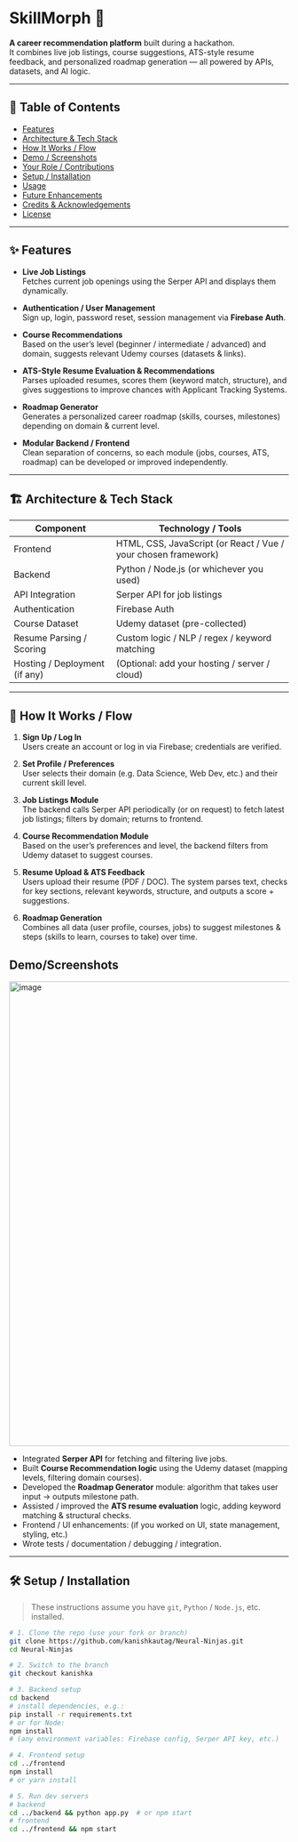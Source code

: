 # SkillMorph 💼

**A career recommendation platform** built during a hackathon.  
It combines live job listings, course suggestions, ATS-style resume feedback, and personalized roadmap generation — all powered by APIs, datasets, and AI logic.

---

## 📌 Table of Contents

- [Features](#-features)  
- [Architecture & Tech Stack](#-architecture--tech-stack)  
- [How It Works / Flow](#-how-it-works--flow)  
- [Demo / Screenshots](#-demo--screenshots)  
- [Your Role / Contributions](#-your-role--contributions)  
- [Setup / Installation](#-setup--installation)  
- [Usage](#-usage)  
- [Future Enhancements](#-future-enhancements)  
- [Credits & Acknowledgements](#-credits--acknowledgements)  
- [License](#-license)  

---

## ✨ Features

- **Live Job Listings**  
  Fetches current job openings using the Serper API and displays them dynamically.

- **Authentication / User Management**  
  Sign up, login, password reset, session management via **Firebase Auth**.

- **Course Recommendations**  
  Based on the user’s level (beginner / intermediate / advanced) and domain, suggests relevant Udemy courses (datasets & links).

- **ATS-Style Resume Evaluation & Recommendations**  
  Parses uploaded resumes, scores them (keyword match, structure), and gives suggestions to improve chances with Applicant Tracking Systems.

- **Roadmap Generator**  
  Generates a personalized career roadmap (skills, courses, milestones) depending on domain & current level.

- **Modular Backend / Frontend**  
  Clean separation of concerns, so each module (jobs, courses, ATS, roadmap) can be developed or improved independently.

---

## 🏗 Architecture & Tech Stack

| Component | Technology / Tools |
|----------|---------------------|
| Frontend | HTML, CSS, JavaScript (or React / Vue / your chosen framework) |
| Backend | Python / Node.js (or whichever you used) |
| API Integration | Serper API for job listings |
| Authentication | Firebase Auth |
| Course Dataset | Udemy dataset (pre-collected) |
| Resume Parsing / Scoring | Custom logic / NLP / regex / keyword matching |
| Hosting / Deployment (if any) | (Optional: add your hosting / server / cloud) |

---

## 🔄 How It Works / Flow

1. **Sign Up / Log In**  
   Users create an account or log in via Firebase; credentials are verified.

2. **Set Profile / Preferences**  
   User selects their domain (e.g. Data Science, Web Dev, etc.) and their current skill level.

3. **Job Listings Module**  
   The backend calls Serper API periodically (or on request) to fetch latest job listings; filters by domain; returns to frontend.

4. **Course Recommendation Module**  
   Based on the user’s preferences and level, the backend filters from Udemy dataset to suggest courses.

5. **Resume Upload & ATS Feedback**  
   Users upload their resume (PDF / DOC). The system parses text, checks for key sections, relevant keywords, structure, and outputs a score + suggestions.

6. **Roadmap Generation**  
   Combines all data (user profile, courses, jobs) to suggest milestones & steps (skills to learn, courses to take) over time.

## Demo/Screenshots
<img width="1695" height="836" alt="image" src="https://github.com/user-attachments/assets/07ee2569-d92a-4640-aa34-4ea65d67a41f" />


- Integrated **Serper API** for fetching and filtering live jobs.  
- Built **Course Recommendation logic** using the Udemy dataset (mapping levels, filtering domain courses).  
- Developed the **Roadmap Generator** module: algorithm that takes user input → outputs milestone path.  
- Assisted / improved the **ATS resume evaluation** logic, adding keyword matching & structural checks.  
- Frontend / UI enhancements: (if you worked on UI, state management, styling, etc.)  
- Wrote tests / documentation / debugging / integration.

---

## 🛠 Setup / Installation

> These instructions assume you have `git`, `Python` / `Node.js`, etc. installed.

```bash
# 1. Clone the repo (use your fork or branch)
git clone https://github.com/kanishkautag/Neural-Ninjas.git
cd Neural-Ninjas

# 2. Switch to the branch
git checkout kanishka

# 3. Backend setup
cd backend
# install dependencies, e.g.:
pip install -r requirements.txt
# or for Node:
npm install
# (any environment variables: Firebase config, Serper API key, etc.)

# 4. Frontend setup
cd ../frontend
npm install
# or yarn install

# 5. Run dev servers
# backend
cd ../backend && python app.py  # or npm start
# frontend
cd ../frontend && npm start

